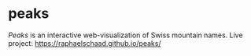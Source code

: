 # peaks
*Peaks* is an interactive web-visualization of Swiss mountain names. Live project: https://raphaelschaad.github.io/peaks/
